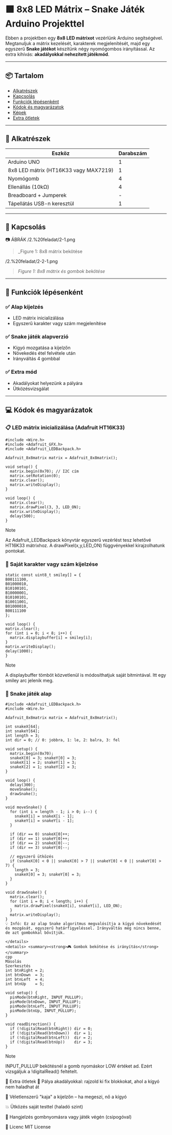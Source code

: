 # 🟩 8x8 LED Mátrix – Snake Játék Arduino Projekttel

Ebben a projektben egy **8x8 LED mátrixot** vezérlünk Arduino segítségével. Megtanuljuk a mátrix kezelését, karakterek megjelenítését, majd egy egyszerű **Snake játékot** készítünk négy nyomógombos irányítással. Az extra kihívás: **akadályokkal nehezített játékmód**.

---

## 📦 Tartalom

- [Alkatrészek](#alkatrészek)
- [Kapcsolás](#kapcsolás)
- [Funkciók lépésenként](#funkciók-lépésenként)
- [Kódok és magyarázatok](#kódok-és-magyarázatok)
- [Képek](#képek)
- [Extra ötletek](#extra-ötletek)

---

## 🧰 Alkatrészek

| Eszköz              | Darabszám |
|---------------------|-----------|
| Arduino UNO         | 1         |
| 8x8 LED mátrix (HT16K33 vagy MAX7219) | 1         |
| Nyomógomb           | 4         |
| Ellenállás (10kΩ)   | 4         |
| Breadboard + Jumperek | -       |
| Tápellátás USB-n keresztül | 1   |

---

## 🧠 Kapcsolás

📷 ÁBRÁK
/2.%20feladat/2-1.png
> _Figure 1: 8x8 mátrix bekötése

/2.%20feladat/2-2-1.png
> _Figure 1: 8x8 mátrix és gombok bekötése_

---

## 🧭 Funkciók lépésenként

### ✅ Alap kijelzés
- LED mátrix inicializálása
- Egyszerű karakter vagy szám megjelenítése

### ✅ Snake játék alapverzió
- Kígyó mozgatása a kijelzőn
- Növekedés étel felvétele után
- Irányváltás 4 gombbal

### ✅ Extra mód
- Akadályokat helyezünk a pályára
- Ütközésvizsgálat

---

## 💻 Kódok és magyarázatok

### 📋 LED mátrix inicializálása (Adafruit HT16K33)

```
#include <Wire.h>
#include <Adafruit_GFX.h>
#include <Adafruit_LEDBackpack.h>

Adafruit_8x8matrix matrix = Adafruit_8x8matrix();

void setup() {
  matrix.begin(0x70); // I2C cím
  matrix.setRotation(0);
  matrix.clear();
  matrix.writeDisplay();
}

void loop() {
  matrix.clear();
  matrix.drawPixel(3, 3, LED_ON);
  matrix.writeDisplay();
  delay(500);
}
```
> [!NOTE]
> Az Adafruit_LEDBackpack könyvtár egyszerű vezérlést tesz lehetővé HT16K33 mátrixhoz. A drawPixel(x,y,LED_ON) függvényekkel kirajzolhatunk pontokat.


### 🔢 Saját karakter vagy szám kijelzése

  ```
  static const uint8_t smiley[] = {
  B00111100,
  B01000010,
  B10100101,
  B10000001,
  B10100101,
  B10011001,
  B01000010,
  B00111100
};

void loop() {
  matrix.clear();
  for (int i = 0; i < 8; i++) {
    matrix.displaybuffer[i] = smiley[i];
  }
  matrix.writeDisplay();
  delay(1000);
}
```

> [!NOTE]
> A displaybuffer tömböt közvetlenül is módosíthatjuk saját bitmintával. Itt egy smiley arc jelenik meg.


### <strong>🐍 Snake játék alap</strong>

```
#include <Adafruit_LEDBackpack.h>
#include <Wire.h>

Adafruit_8x8matrix matrix = Adafruit_8x8matrix();

int snakeX[64];
int snakeY[64];
int length = 3;
int dir = 0; // 0: jobbra, 1: le, 2: balra, 3: fel

void setup() {
  matrix.begin(0x70);
  snakeX[0] = 3; snakeY[0] = 3;
  snakeX[1] = 2; snakeY[1] = 3;
  snakeX[2] = 1; snakeY[2] = 3;
}

void loop() {
  delay(300);
  moveSnake();
  drawSnake();
}

void moveSnake() {
  for (int i = length - 1; i > 0; i--) {
    snakeX[i] = snakeX[i - 1];
    snakeY[i] = snakeY[i - 1];
  }

  if (dir == 0) snakeX[0]++;
  if (dir == 1) snakeY[0]++;
  if (dir == 2) snakeX[0]--;
  if (dir == 3) snakeY[0]--;

  // egyszerű ütközés
  if (snakeX[0] < 0 || snakeX[0] > 7 || snakeY[0] < 0 || snakeY[0] > 7) {
    length = 3;
    snakeX[0] = 3; snakeY[0] = 3;
  }
}

void drawSnake() {
  matrix.clear();
  for (int i = 0; i < length; i++) {
    matrix.drawPixel(snakeX[i], snakeY[i], LED_ON);
  }
  matrix.writeDisplay();
}
💡 Infó: Ez az alap Snake algoritmus megvalósítja a kígyó növekedését és mozgását, egyszerű határfigyeléssel. Irányváltás még nincs benne, de azt gombokkal bővítjük.

</details>
<details> <summary><strong>🎮 Gombok bekötése és irányítás</strong></summary>
cpp
Másolás
Szerkesztés
int btnRight = 2;
int btnDown  = 3;
int btnLeft  = 4;
int btnUp    = 5;

void setup() {
  pinMode(btnRight, INPUT_PULLUP);
  pinMode(btnDown, INPUT_PULLUP);
  pinMode(btnLeft, INPUT_PULLUP);
  pinMode(btnUp, INPUT_PULLUP);
}

void readDirection() {
  if (!digitalRead(btnRight)) dir = 0;
  if (!digitalRead(btnDown))  dir = 1;
  if (!digitalRead(btnLeft))  dir = 2;
  if (!digitalRead(btnUp))    dir = 3;
}
```

> [!NOTE]
> INPUT_PULLUP bekötésnél a gomb nyomáskor LOW értéket ad. Ezért vizsgáljuk a !digitalRead() feltételt.


🔁 Extra ötletek
 🧱 Pálya akadályokkal: rajzold ki fix blokkokat, ahol a kígyó nem haladhat át

 🍎 Véletlenszerű "kaja" a kijelzőn – ha megeszi, nő a kígyó

 💥 Ütközés saját testtel (haladó szint)

 🎵 Hangjelzés gombnyomásra vagy játék végén (csipogóval)

📄 Licenc
MIT License
